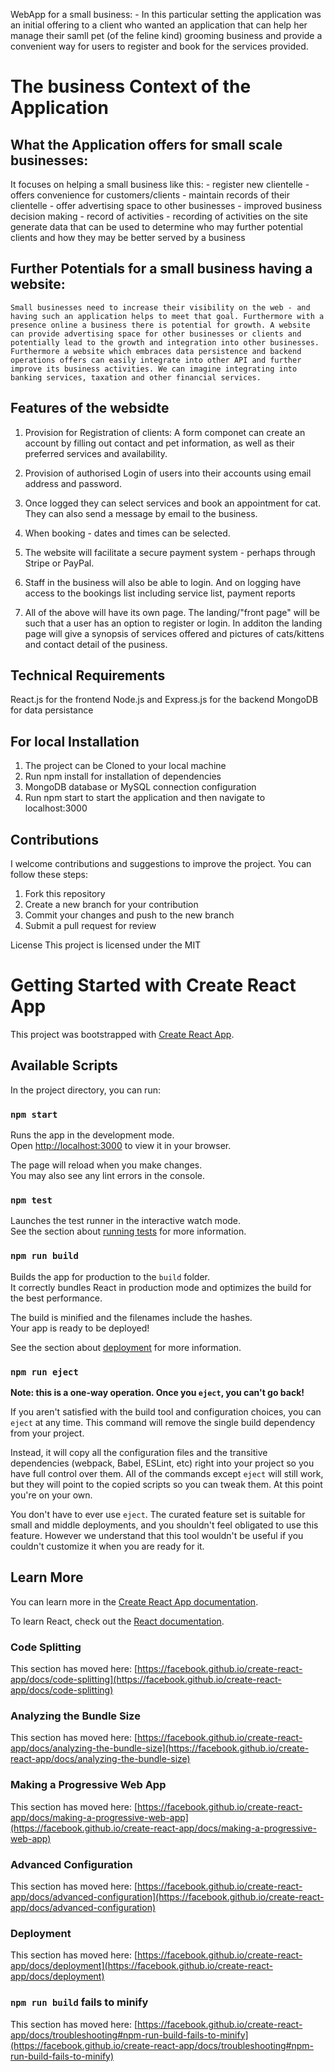  WebApp for a small business:
    - In this particular setting the application was an initial offering to a client who wanted an application that can help her manage their samll pet (of the feline kind) grooming business and provide a convenient way for users to register and book for the services provided. 

# The business Context of the Application
## What the Application offers for small scale businesses:    
It focuses on helping a small business like this:
    - register new clientelle
    - offers convenience for customers/clients
    - maintain records of their clientelle
    - offer advertising space to other businesses
    - improved business decision making
        - record of activities 
        - recording of activities on the site generate data that can be used to determine who may further potential clients and how they may be better served by a business
        
    

## Further Potentials for a small business having a website:
    Small businesses need to increase their visibility on the web - and having such an application helps to meet that goal. Furthermore with a presence online a business there is potential for growth. A website can provide advertising space for other businesses or clients and potentially lead to the growth and integration into other businesses. Furthermore a website which embraces data persistence and backend operations offers can easily integrate into other API and further improve its business activities. We can imagine integrating into banking services, taxation and other financial services.

## Features of the websidte
 1. Provision for Registration of clients: A form componet can create an account by filling out contact and pet information, as well as their preferred services and availability.

2. Provision of authorised Login of users into their accounts using email address and password.

3. Once logged they can select services and book an appointment for cat. They can also send a message by email to the business.

4. When booking -  dates and times can be selected.

5. The website will facilitate a secure payment system - perhaps through Stripe or PayPal.

6. Staff in the business will also be able to login. And on logging have access to the bookings list including service list, payment reports

4. All of the above will have its own page. The landing/"front page" will be such that a user has an option to register or login. In additon the landing page will give a synopsis of services offered and pictures of cats/kittens and contact detail of the pusiness.


## Technical Requirements
React.js for the frontend
Node.js and Express.js for the backend
MongoDB for data persistance 

## For local Installation
1. The project can be Cloned to your local machine
2. Run npm install for installation of dependencies
3. MongoDB database or MySQL  connection configuration
4. Run npm start to start the application and then navigate to localhost:3000


## Contributions
I welcome contributions and suggestions to improve the project. You can follow these steps:

1. Fork this repository
2. Create a new branch for your contribution
3. Commit your changes and push to the new branch
4. Submit a pull request for review

License
This project is licensed under the MIT




# Getting Started with Create React App

This project was bootstrapped with [Create React App](https://github.com/facebook/create-react-app).

## Available Scripts

In the project directory, you can run:

### `npm start`

Runs the app in the development mode.\
Open [http://localhost:3000](http://localhost:3000) to view it in your browser.

The page will reload when you make changes.\
You may also see any lint errors in the console.

### `npm test`

Launches the test runner in the interactive watch mode.\
See the section about [running tests](https://facebook.github.io/create-react-app/docs/running-tests) for more information.

### `npm run build`

Builds the app for production to the `build` folder.\
It correctly bundles React in production mode and optimizes the build for the best performance.

The build is minified and the filenames include the hashes.\
Your app is ready to be deployed!

See the section about [deployment](https://facebook.github.io/create-react-app/docs/deployment) for more information.

### `npm run eject`

**Note: this is a one-way operation. Once you `eject`, you can't go back!**

If you aren't satisfied with the build tool and configuration choices, you can `eject` at any time. This command will remove the single build dependency from your project.

Instead, it will copy all the configuration files and the transitive dependencies (webpack, Babel, ESLint, etc) right into your project so you have full control over them. All of the commands except `eject` will still work, but they will point to the copied scripts so you can tweak them. At this point you're on your own.

You don't have to ever use `eject`. The curated feature set is suitable for small and middle deployments, and you shouldn't feel obligated to use this feature. However we understand that this tool wouldn't be useful if you couldn't customize it when you are ready for it.

## Learn More

You can learn more in the [Create React App documentation](https://facebook.github.io/create-react-app/docs/getting-started).

To learn React, check out the [React documentation](https://reactjs.org/).

### Code Splitting

This section has moved here: [https://facebook.github.io/create-react-app/docs/code-splitting](https://facebook.github.io/create-react-app/docs/code-splitting)

### Analyzing the Bundle Size

This section has moved here: [https://facebook.github.io/create-react-app/docs/analyzing-the-bundle-size](https://facebook.github.io/create-react-app/docs/analyzing-the-bundle-size)

### Making a Progressive Web App

This section has moved here: [https://facebook.github.io/create-react-app/docs/making-a-progressive-web-app](https://facebook.github.io/create-react-app/docs/making-a-progressive-web-app)

### Advanced Configuration

This section has moved here: [https://facebook.github.io/create-react-app/docs/advanced-configuration](https://facebook.github.io/create-react-app/docs/advanced-configuration)

### Deployment

This section has moved here: [https://facebook.github.io/create-react-app/docs/deployment](https://facebook.github.io/create-react-app/docs/deployment)

### `npm run build` fails to minify

This section has moved here: [https://facebook.github.io/create-react-app/docs/troubleshooting#npm-run-build-fails-to-minify](https://facebook.github.io/create-react-app/docs/troubleshooting#npm-run-build-fails-to-minify)
